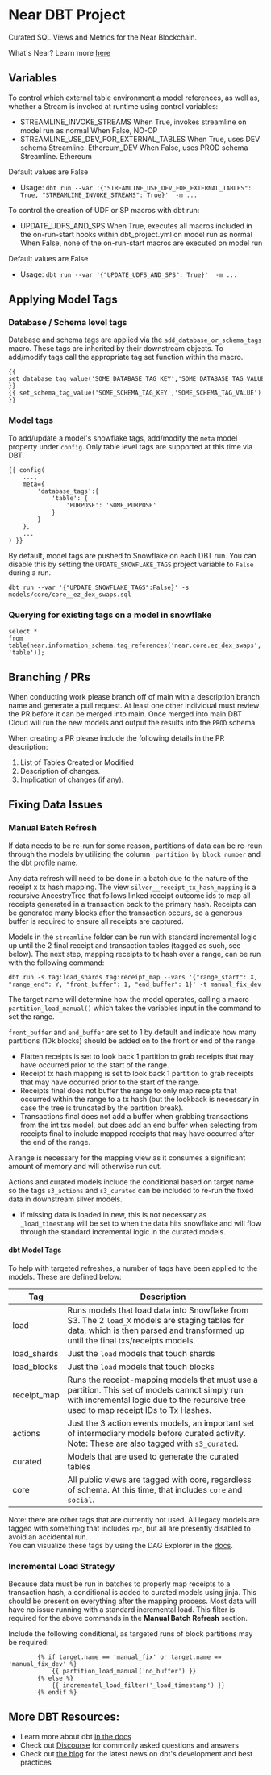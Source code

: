 # Near DBT Project

Curated SQL Views and Metrics for the Near Blockchain.

What's Near? Learn more [here](https://near.org/)

## Variables

To control which external table environment a model references, as well as, whether a Stream is invoked at runtime using control variables:
* STREAMLINE_INVOKE_STREAMS
When True, invokes streamline on model run as normal
When False, NO-OP
* STREAMLINE_USE_DEV_FOR_EXTERNAL_TABLES
When True, uses DEV schema Streamline. Ethereum_DEV
When False, uses PROD schema Streamline. Ethereum

Default values are False

* Usage:
 `dbt run --var '{"STREAMLINE_USE_DEV_FOR_EXTERNAL_TABLES": True, "STREAMLINE_INVOKE_STREAMS": True}'  -m ...`

To control the creation of UDF or SP macros with dbt run:
* UPDATE_UDFS_AND_SPS
When True, executes all macros included in the on-run-start hooks within dbt_project.yml on model run as normal
When False, none of the on-run-start macros are executed on model run

Default values are False

* Usage:
 `dbt run --var '{"UPDATE_UDFS_AND_SPS": True}'  -m ...`

## Applying Model Tags

### Database / Schema level tags

Database and schema tags are applied via the `add_database_or_schema_tags` macro.  These tags are inherited by their downstream objects.  To add/modify tags call the appropriate tag set function within the macro.

```
{{ set_database_tag_value('SOME_DATABASE_TAG_KEY','SOME_DATABASE_TAG_VALUE') }}
{{ set_schema_tag_value('SOME_SCHEMA_TAG_KEY','SOME_SCHEMA_TAG_VALUE') }}
```

### Model tags

To add/update a model's snowflake tags, add/modify the `meta` model property under `config`.  Only table level tags are supported at this time via DBT.

```
{{ config(
    ...,
    meta={
        'database_tags':{
            'table': {
                'PURPOSE': 'SOME_PURPOSE'
            }
        }
    },
    ...
) }}
```

By default, model tags are pushed to Snowflake on each DBT run. You can disable this by setting the `UPDATE_SNOWFLAKE_TAGS` project variable to `False` during a run.

```
dbt run --var '{"UPDATE_SNOWFLAKE_TAGS":False}' -s models/core/core__ez_dex_swaps.sql
```

### Querying for existing tags on a model in snowflake

```
select *
from table(near.information_schema.tag_references('near.core.ez_dex_swaps', 'table'));
```

## Branching / PRs

When conducting work please branch off of main with a description branch name and generate a pull request. At least one other individual must review the PR before it can be merged into main. Once merged into main DBT Cloud will run the new models and output the results into the `PROD` schema.

When creating a PR please include the following details in the PR description:

1. List of Tables Created or Modified
2. Description of changes.
3. Implication of changes (if any).

## Fixing Data Issues

### Manual Batch Refresh

If data needs to be re-run for some reason, partitions of data can be re-reun through the models by utilizing the column `_partition_by_block_number` and the dbt profile name.

Any data refresh will need to be done in a batch due to the nature of the receipt x tx hash mapping. The view `silver__receipt_tx_hash_mapping` is a recursive AncestryTree that follows linked receipt outcome ids to map all receipts generated in a transaction back to the primary hash. Receipts can be generated many blocks after the transaction occurs, so a generous buffer is required to ensure all receipts are captured.

Models in the `streamline` folder can be run with standard incremental logic up until the 2 final receipt and transaction tables (tagged as such, see below). The next step, mapping receipts to tx hash over a range, can be run with the following command:

```
dbt run -s tag:load_shards tag:receipt_map --vars '{"range_start": X, "range_end": Y, "front_buffer": 1, "end_buffer": 1}' -t manual_fix_dev
```

The target name will determine how the model operates, calling a macro `partition_load_manual()` which takes the variables input in the command to set the range.

`front_buffer` and `end_buffer` are set to 1 by default and indicate how many partitions (10k blocks) should be added on to the front or end of the range.
 - Flatten receipts is set to look back 1 partition to grab receipts that may have occurred prior to the start of the range.
 - Receipt tx hash mapping is set to look back 1 partition to grab receipts that may have occurred prior to the start of the range.
 - Receipts final does not buffer the range to only map receipts that occurred within the range to a tx hash (but the lookback is necessary in case the tree is truncated by the partition break).
 - Transactions final does not add a buffer when grabbing transactions from the int txs model, but does add an end buffer when selecting from receipts final to include mapped receipts that may have occurred after the end of the range.

 A range is necessary for the mapping view as it consumes a significant amount of memory and will otherwise run out.

 Actions and curated models include the conditional based on target name so the tags `s3_actions` and `s3_curated` can be included to re-run the fixed data in downstream silver models.
  - if missing data is loaded in new, this is not necessary as `_load_timestamp` will be set to when the data hits snowflake and will flow through the standard incremental logic in the curated models.

#### dbt Model Tags

To help with targeted refreshes, a number of tags have been applied to the models. These are defined below:

| Tag | Description |
| --- | --- |
| load | Runs models that load data into Snowflake from S3. The 2 `load_X` models are staging tables for data, which is then parsed and transformed up until the final txs/receipts models. |
| load_shards | Just the `load` models that touch shards |
| load_blocks | Just the `load` models that touch blocks |
| receipt_map | Runs the receipt-mapping models that must use a partition. This set of models cannot simply run with incremental logic due to the recursive tree used to map receipt IDs to Tx Hashes. |
| actions | Just the 3 action events models, an important set of intermediary models before curated activity. Note: These are also tagged with `s3_curated`. |
| curated | Models that are used to generate the curated tables |
| core | All public views are tagged with core, regardless of schema. At this time, that includes `core` and `social`. |

Note: there are other tags that are currently not used. All legacy models are tagged with something that includes `rpc`, but all are presently disabled to avoid an accidental run.  
You can visualize these tags by using the DAG Explorer in the [docs](https://flipsidecrypto.github.io/near-models/#!/overview?g_v=1&g_i=tag:load).  

### Incremental Load Strategy
Because data must be run in batches to properly map receipts to a transaction hash, a conditional is added to curated models using jinja. This should be present on everything after the mapping process.
Most data will have no issue running with a standard incremental load. This filter is required for the above commands in the **Manual Batch Refresh** section.

Include the following conditional, as targeted runs of block partitions may be required:
```
        {% if target.name == 'manual_fix' or target.name == 'manual_fix_dev' %}
            {{ partition_load_manual('no_buffer') }}
        {% else %}
            {{ incremental_load_filter('_load_timestamp') }}
        {% endif %}
```
## More DBT Resources:

* Learn more about dbt [in the docs](https://docs.getdbt.com/docs/introduction)
* Check out [Discourse](https://discourse.getdbt.com/) for commonly asked questions and answers
* Check out [the blog](https://blog.getdbt.com/) for the latest news on dbt's development and best practices